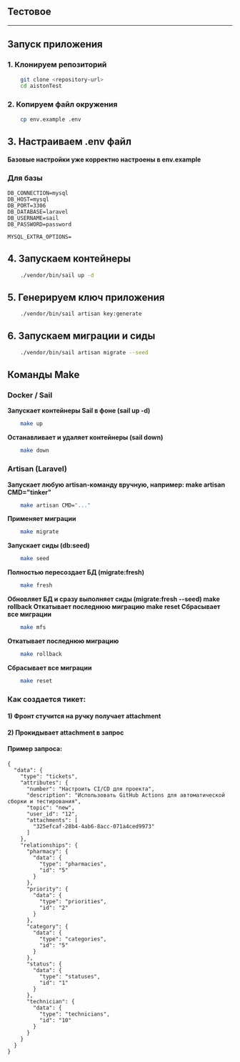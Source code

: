 ## Тестовое

---

## Запуск приложения

### 1. Клонируем репозиторий
``` bash
    git clone <repository-url>
    cd aistonTest
```
### 2. Копируем файл окружения
``` bash
    cp env.example .env
```
## 3. Настраиваем .env файл
#### Базовые настройки уже корректно настроены в env.example
### Для базы

```
DB_CONNECTION=mysql
DB_HOST=mysql
DB_PORT=3306
DB_DATABASE=laravel
DB_USERNAME=sail
DB_PASSWORD=password

MYSQL_EXTRA_OPTIONS=
```

## 4. Запускаем контейнеры
``` bash
    ./vendor/bin/sail up -d
```

## 5. Генерируем ключ приложения
``` bash
    ./vendor/bin/sail artisan key:generate
```

## 6. Запускаем миграции и сиды
``` bash
    ./vendor/bin/sail artisan migrate --seed
```

## Команды Make
### Docker / Sail

**Запускает контейнеры Sail в фоне (sail up -d)**
```bash 
    make up
```

**Останавливает и удаляет контейнеры (sail down)**
```bash 
    make down
```
### Artisan (Laravel)

**Запускает любую artisan-команду вручную, например:
make artisan CMD="tinker"**
```bash 
    make artisan CMD="..."
```
**Применяет миграции**
```bash 
    make migrate
```
**Запускает сиды (db:seed)**
```bash 
    make seed
```
**Полностью пересоздает БД (migrate:fresh)**
```bash 
    make fresh
```

**Обновляет БД и сразу выполняет сиды (migrate:fresh --seed)
make rollback	Откатывает последнюю миграцию
make reset	Сбрасывает все миграции**
```bash 
    make mfs
```
**Откатывает последнюю миграцию**
```bash 
    make rollback
```
**Сбрасывает все миграции**
```bash 
    make reset
```

### Как создается тикет: ###
#### 1) Фронт стучится на ручку получает attachment ####
#### 2) Прокидывает attachment в запрос ####

#### Пример запроса: ####
```
{
  "data": {
    "type": "tickets",
    "attributes": {
      "number": "Настроить CI/CD для проекта",
      "description": "Использовать GitHub Actions для автоматической сборки и тестирования",
      "topic": "new",
      "user_id": "12",
      "attachments": [
        "325efcaf-28b4-4ab6-8acc-071a4ced9973"
      ]
    },
    "relationships": {
      "pharmacy": {
        "data": {
          "type": "pharmacies",
          "id": "5"
        }
      },
      "priority": {
        "data": {
          "type": "priorities",
          "id": "2"
        }
      },
      "category": {
        "data": {
          "type": "categories",
          "id": "5"
        }
      },
      "status": {
        "data": {
          "type": "statuses",
          "id": "1"
        }
      },
      "technician": {
        "data": {
          "type": "technicians",
          "id": "10"
        }
      }
    }
  }
}
```
